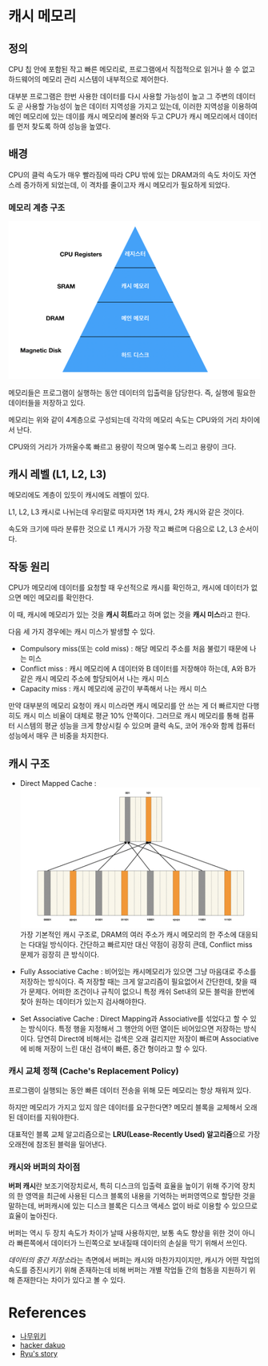 # 캐시 메모리

## 정의

CPU 칩 안에 포함된 작고 빠른 메모리로, 프로그램에서 직접적으로 읽거나 쓸 수 없고 하드웨어의 메모리 관리 시스템이 내부적으로 제어한다.

대부분 프로그램은 한번 사용한 데이터를 다시 사용할 가능성이 높고 그 주변의 데이터도 곧 사용할 가능성이 높은 데이터 지역성을 가지고 있는데, 이러한 지역성을 이용하여 메인 메모리에 있는 데이를 캐시 메모리에 불러와 두고 CPU가 캐시 메모리에서 데이터를 먼저 찾도록 하여 성능을 높였다.

## 배경

CPU의 클럭 속도가 매우 빨라짐에 따라 CPU 밖에 있는 DRAM과의 속도 차이도 자연스레 증가하게 되었는데, 이 격차를 줄이고자 캐시 메모리가 필요하게 되었다.

### 메모리 계층 구조

![메모리 계층 구조](images/memory-class.png)

메모리들은 프로그램이 실행하는 동안 데이터의 입출력을 담당한다. 즉, 실행에 필요한 데이터들을 저장하고 있다.

메모리는 위와 같이 4계층으로 구성되는데 각각의 메모리 속도는 CPU와의 거리 차이에서 난다.

CPU와의 거리가 가까울수록 빠르고 용량이 작으며 멀수록 느리고 용량이 크다.

## 캐시 레벨 (L1, L2, L3)

메모리에도 계층이 있듯이 캐시에도 레벨이 있다.

L1, L2, L3 캐시로 나뉘는데 우리말로 따지자면 1차 캐시, 2차 캐시와 같은 것이다.

속도와 크기에 따라 분류한 것으로 L1 캐시가 가장 작고 빠르며 다음으로 L2, L3 순서이다.

## 작동 원리

CPU가 메모리에 데이터를 요청할 때 우선적으로 캐시를 확인하고, 캐시에 데이터가 없으면 메인 메모리를 확인한다.

이 때, 캐시에 메모리가 있는 것을 **캐시 히트**라고 하며 없는 것을 **캐시 미스**라고 한다.

다음 세 가지 경우에는 캐시 미스가 발생할 수 있다.

- Compulsory miss(또는 cold miss) : 해당 메모리 주소를 처음 불렀기 때문에 나는 미스
- Conflict miss : 캐시 메모리에 A 데이터와 B 데이터를 저장해야 하는데, A와 B가 같은 캐시 메모리 주소에 할당되어서 나는 캐시 미스
- Capacity miss : 캐시 메모리에 공간이 부족해서 나는 캐시 미스

만약 대부분의 메모리 요청이 캐시 미스라면 캐시 메모리를 안 쓰는 게 더 빠르지만 다행히도 캐시 미스 비율이 대체로 평균 10% 안쪽이다.
그러므로 캐시 메모리를 통해 컴퓨터 시스템의 평균 성능을 크게 향상시킬 수 있으며 클럭 속도, 코어 개수와 함께 컴퓨터 성능에서 매우 큰 비중을 차지한다.

## 캐시 구조

- Direct Mapped Cache : 
![캐시 작동 방식](images/direct-mapped.png)
가장 기본적인 캐시 구조로, DRAM의 여러 주소가 캐시 메모리의 한 주소에 대응되는 다대일 방식이다.
간단하고 빠르지만 대신 약점이 굉장히 큰데, Conflict miss 문제가 굉장히 큰 방식이다.

- Fully Associative Cache : 비어있는 캐시메모리가 있으면 그냥 마음대로 주소를 저장하는 방식이다.
즉 저장할 때는 크게 알고리즘이 필요없어서 간단한데, 찾을 때가 문제다.
어떠한 조건이나 규칙이 없으니 특정 캐쉬 Set내의 모든 블럭을 한번에 찾아 원하는 데이터가 있는지 검사해야한다.

- Set Associative Cache : Direct Mapping과 Associative를 섞었다고 할 수 있는 방식이다.
특정 행을 지정해서 그 행안의 어떤 열이든 비어있으면 저장하는 방식이다.
당연히 Direct에 비해서는 검색은 오래 걸리지만 저장이 빠르며 Associative에 비해 저장이 느린 대신 검색이 빠른, 중간 형이라고 할 수 있다.

### 캐시 교체 정책 (Cache's Replacement Policy) 

프로그램이 실행되는 동안 빠른 데이터 전송을 위해 모든 메모리는 항상 채워져 있다.

하지만 메모리가 가지고 있지 않은 데이터를 요구한다면? 메모리 블록을 교체해서 오래된 데이터를 지워야한다.

대표적인 블록 교체 알고리즘으로는 **LRU(Lease-Recently Used) 알고리즘**으로 가장 오래전에 참조된 블럭을 밀어낸다.

### 캐시와 버퍼의 차이점

**버퍼 캐시**란 보조기억장치로서, 특히 디스크의 입출력 효율을 높이기 위해 주기억 장치의 한 영역을 최근에 사용된 디스크 블록의 내용을 기억하는 버퍼영역으로 할당한 것을 말하는데, 버퍼캐시에 있는 디스크 블록은 디스크 액세스 없이 바로 이용할 수 있으므로 효율이 높아진다. 

버퍼는 역시 두 장치 속도가 차이가 날때 사용하지만, 보통 속도 향상을 위한 것이 아니라 빠른쪽에서 데이터가 느린쪽으로 보내질때 데이터의 손실을 막기 위해서 쓰인다.

*데이터의 중간 저장소*라는 측면에서 버퍼는 캐시와 마찬가지이지만, 캐시가 어떤 작업의 속도를 증진시키기 위해 존재하는데 비해 버퍼는 개별 작업들 간의 협동을 지원하기 위해 존재한다는 차이가 있다고 볼 수 있다.

# References

- [나무위키](https://namu.wiki/w/%EC%BA%90%EC%8B%9C%20%EB%A9%94%EB%AA%A8%EB%A6%AC)
- [hacker dakuo](https://dakuo.tistory.com/126)
- [Ryu's story](https://ryusstory.tistory.com/entry/Cache-Buffer-%EC%BA%90%EC%89%AC%EC%99%80-%EB%B2%84%ED%8D%BC)
